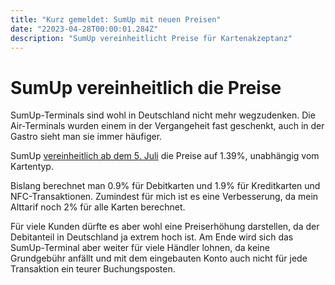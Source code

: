 ```yaml
---
title: "Kurz gemeldet: SumUp mit neuen Preisen"
date: "22023-04-28T00:00:01.284Z"
description: "SumUp vereinheitlicht Preise für Kartenakzeptanz"
---
```


# SumUp vereinheitlich die Preise

SumUp-Terminals sind wohl in Deutschland nicht mehr wegzudenken. Die Air-Terminals wurden einem in der Vergangeheit fast geschenkt, auch in der Gastro sieht man sie immer häufiger.

SumUp [vereinheitlich ab dem 5. Juli](https://www.sumup.com/de-de/kosten-zahlungen/) die Preise auf 1.39%, unabhängig vom Kartentyp. 

Bislang berechnet man 0.9% für Debitkarten und 1.9% für Kreditkarten und NFC-Transaktionen. Zumindest für mich ist es eine Verbesserung, da mein Alttarif noch 2% für alle Karten berechnet.

Für viele Kunden dürfte es aber wohl eine Preiserhöhung darstellen, da der Debitanteil in Deutschland ja extrem hoch ist. Am Ende wird sich das SumUp-Terminal aber weiter für viele Händler lohnen, da keine Grundgebühr anfällt und mit dem eingebauten Konto auch nicht für jede Transaktion ein teurer Buchungsposten.